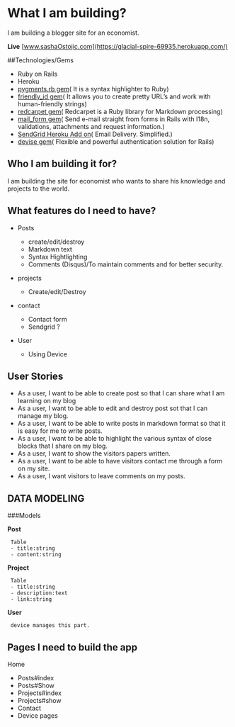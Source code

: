 # What I am building?
I am building a blogger site for an economist.

**Live** [www.sashaOstojic.com](https://glacial-spire-69935.herokuapp.com/)

##Technologies/Gems
- Ruby on Rails
- Heroku
- [pygments.rb gem](https://github.com/tmm1/pygments.rb)( It is a syntax highlighter to Ruby)
- [friendly_id gem](https://github.com/norman/friendly_id)( It allows you to create pretty URL’s and work with human-friendly strings)
- [redcarpet gem](https://github.com/vmg/redcarpet)( Redcarpet is a Ruby library for Markdown processing)
- [mail_form gem](https://github.com/plataformatec/mail_form)( Send e-mail straight from forms in Rails with I18n, validations, attachments and request information.)
- [SendGrid Heroku Add on](https://elements.heroku.com/addons/sendgrid)( Email Delivery. Simplified.)
- [devise gem](https://github.com/plataformatec/devise)( Flexible and powerful authentication solution for Rails)

## Who I am building it for?
I am building the site for economist who wants to share his knowledge and projects to the world.

## What features do I need to have?
- Posts
     - create/edit/destroy
     - Markdown text
     - Syntax Hightlighting
     - Comments (Disqus)/To maintain comments and for better security.

- projects
     - Create/edit/Destroy

- contact
     - Contact form
     - Sendgrid ?
- User
     - Using Device

## User Stories
- As a user, I want to be able to create post so that I can share what I am learning on my blog
- As a user, I want to be able to edit and destroy post sot that I can manage my blog.
- As a user, I want to be able to write posts in markdown format so that it is easy for me to write posts.
- As a user, I want to be able to highlight the various syntax of close blocks that I share on my blog.
- As a user, I want to show the visitors papers written.
- As a user, I want to be able to have visitors contact me through a form on my site.
- As a user, I want visitors to leave comments on my posts.

## DATA MODELING

###Models

**Post**

     Table
     - title:string
     - content:string

**Project**

     Table
     - title:string
     - description:text
     - link:string

**User**

     device manages this part.


## Pages I need to build the app

Home
- Posts#index
- Posts#Show
- Projects#index
- Projects#show
- Contact
- Device pages
